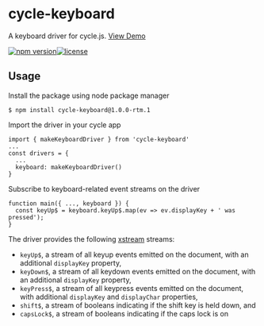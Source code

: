 # cycle-keyboard
A keyboard driver for cycle.js. [View Demo](https://artfuldev.github.io/cycle-keyboard)

[![npm version](https://img.shields.io/badge/npm-v1.0.0--rtm.1-orange.svg)](https://img.shields.io/badge/npm-v1.0.0--rtm.1-orange.svg)[![license](https://img.shields.io/badge/license-MIT-blue.svg)](https://img.shields.io/badge/license-MIT-blue.svg)

## Usage
Install the package using node package manager
```
$ npm install cycle-keyboard@1.0.0-rtm.1
```
Import the driver in your cycle app
```
import { makeKeyboardDriver } from 'cycle-keyboard'
...
const drivers = {
  ...
  keyboard: makeKeyboardDriver()
}
```
Subscribe to keyboard-related event streams on the driver
```
function main({ ..., keyboard }) {
  const keyUp$ = keyboard.keyUp$.map(ev => ev.displayKey + ' was pressed');
}
```
The driver provides the following [xstream](https://github.com/staltz/xstream) streams:
* `keyUp$`, a stream of all keyup events emitted on the document, with an additional `displayKey` property,
* `keyDown$`, a stream of all keydown events emitted on the document, with an additional `displayKey` property,
* `keyPress$`, a stream of all keypress events emitted on the document, with additional `displayKey` and `displayChar` properties,
* `shift$`, a stream of booleans indicating if the shift key is held down, and
* `capsLock$`, a stream of booleans indicating if the caps lock is on
